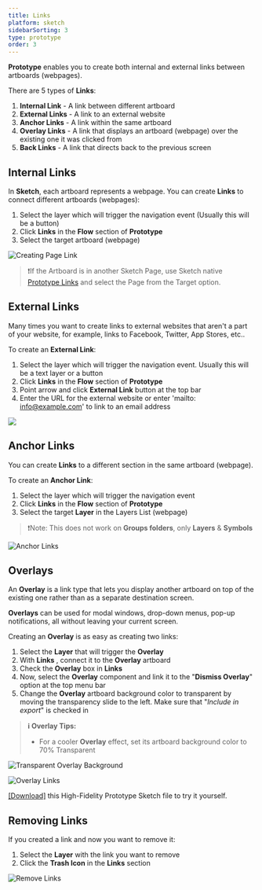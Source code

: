 ```yaml
---
title: Links
platform: sketch
sidebarSorting: 3
type: prototype
order: 3
---
```


 **Prototype** enables you to create both internal and external links between artboards (webpages).

There are 5 types of **Links**:

1. **Internal Link** - A link between different artboard 
2. **External Links** - A link to an external website
3. **Anchor Links** - A link within the same artboard 
4. **Overlay Links** - A link that displays an artboard (webpage)  over the existing one it was clicked from
5. **Back Links** - A link that directs back to the previous screen
 
## Internal Links

In **Sketch**, each artboard represents a webpage. You can create **Links** to connect different artboards (webpages):

1. Select the layer which will trigger the navigation event (Usually this will be a button)
2. Click **Links**  in the **Flow** section of **Prototype**
3. Select the target artboard  (webpage)

![Creating Page Link](https://s3.amazonaws.com/animaapp/docs/sketch/Prototype%20-%20Links%20-%20Internal.gif)

>❗️If the Artboard is in another Sketch Page, use Sketch native [Prototype Links](https://www.sketch.com/docs/prototyping/links) and select the Page from the Target option.


## External Links

Many times you want to create links to external websites that aren't a part of your website, for example,  links to Facebook, Twitter, App Stores, etc..

To create an **External Link**:

1. Select the layer which will trigger the navigation event. Usually this will be a text layer or a button
2.  Click **Links**  in the **Flow** section of **Prototype**
3. Point arrow and click **External Link** button at the top bar
4. Enter the URL for the external website or enter 'mailto: info@example.com' to link to an email address

![](http://f.cl.ly/items/2X2a401i0E0Q3612461o/[97f25f716beb06086dc5f2e469aba5d0]_External%20Link.gif)

## Anchor Links

You can create **Links** to a different section in the same artboard (webpage).

To create an **Anchor Link**:
1. Select the layer which will trigger the navigation event
2. Click **Links**  in the **Flow** section of **Prototype**
3. Select the target **Layer** in the Layers List  (webpage) 

>❗️Note: This does not work on **Groups folders**, only **Layers** & **Symbols**

![Anchor Links](https://s3.amazonaws.com/animaapp/docs/sketch/Prototype%20-%20Links%20-%20anchor.gif)


## Overlays
An **Overlay** is a link type that lets you display another artboard on top of the existing one rather than as a separate destination screen.  

**Overlays** can be used for modal windows, drop-down menus, pop-up notifications, all without leaving your current screen.

Creating an **Overlay** is as easy as creating two links:

1.  Select the **Layer** that will trigger the **Overlay** 
2. With **Links** , connect it to the **Overlay** artboard
3.  Check the **Overlay** box in **Links**
4.  Now, select the **Overlay** component and link it to the "**Dismiss Overlay**" option at the top menu bar
5.  Change the **Overlay** artboard background color to transparent by moving the transparency slide to the left. Make sure that "*Include in export*" is checked in

> **ℹ️ Overlay Tips:**
>  - For a cooler **Overlay** effect, set its artboard background color to 70% Transparent
   
![Transparent Overlay Background](https://s3.amazonaws.com/animaapp/docs/sketch/Prototype%20-%20Links%20-%20overlay%20bg.png)

![Overlay Links](https://s3.amazonaws.com/animaapp/docs/sketch/Prototype%20-%20Links%20-%20overlay.gif)

[[Download]](http://bit.ly/Anima-Dashboard-Tutorial) this High-Fidelity Prototype Sketch file to try it yourself.

## Removing Links

If you created a link and now you want to remove it:

1. Select the **Layer** with the link you want to remove
2. Click the **Trash Icon** in the **Links** section

![Remove Links](https://s3.amazonaws.com/animaapp/docs/sketch/Prototype%20-%20Links%20-%20remove.gif)
